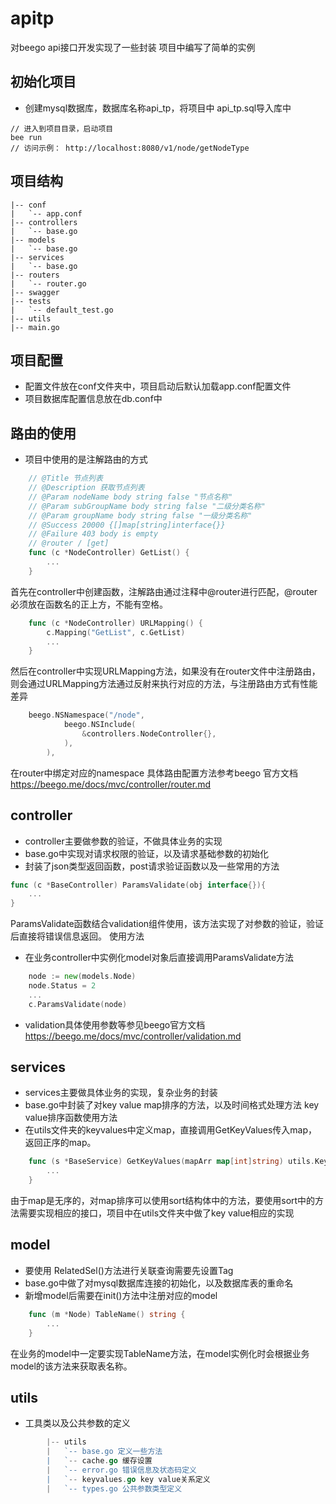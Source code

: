 # apitp
对beego api接口开发实现了一些封装
项目中编写了简单的实例

## 初始化项目
- 创建mysql数据库，数据库名称api_tp，将项目中 api_tp.sql导入库中
```shell
// 进入到项目目录，启动项目
bee run
// 访问示例： http://localhost:8080/v1/node/getNodeType
```

## 项目结构
    |-- conf
    |   `-- app.conf
    |-- controllers
    |   `-- base.go
    |-- models
    |   `-- base.go
    |-- services
    |   `-- base.go
    |-- routers
    |   `-- router.go
    |-- swagger
    |-- tests
    |   `-- default_test.go
    |-- utils
    |-- main.go

## 项目配置
- 配置文件放在conf文件夹中，项目启动后默认加载app.conf配置文件
- 项目数据库配置信息放在db.conf中

## 路由的使用
- 项目中使用的是注解路由的方式
```Go
    // @Title 节点列表
    // @Description 获取节点列表
    // @Param nodeName body string false "节点名称"
    // @Param subGroupName body string false "二级分类名称"
    // @Param groupName body string false "一级分类名称"
    // @Success 20000 {[]map[string]interface{}}
    // @Failure 403 body is empty
    // @router / [get]
    func (c *NodeController) GetList() {
        ...
    }
```
首先在controller中创建函数，注解路由通过注释中@router进行匹配，@router必须放在函数名的正上方，不能有空格。

```Go
    func (c *NodeController) URLMapping() {
    	c.Mapping("GetList", c.GetList)
    	...
    }
```
然后在controller中实现URLMapping方法，如果没有在router文件中注册路由，则会通过URLMapping方法通过反射来执行对应的方法，与注册路由方式有性能差异

```Go
    beego.NSNamespace("/node",
            beego.NSInclude(
                &controllers.NodeController{},
            ),
        ),
```
在router中绑定对应的namespace
具体路由配置方法参考beego 官方文档 https://beego.me/docs/mvc/controller/router.md

## controller
- controller主要做参数的验证，不做具体业务的实现
- base.go中实现对请求权限的验证，以及请求基础参数的初始化
- 封装了json类型返回函数，post请求验证函数以及一些常用的方法

```Go
func (c *BaseController) ParamsValidate(obj interface{}){
    ...
}
```
ParamsValidate函数结合validation组件使用，该方法实现了对参数的验证，验证后直接将错误信息返回。
使用方法
- 在业务controller中实例化model对象后直接调用ParamsValidate方法
```Go
    node := new(models.Node)
    node.Status = 2
    ...
    c.ParamsValidate(node)
```
- validation具体使用参数等参见beego官方文档 https://beego.me/docs/mvc/controller/validation.md

## services
- services主要做具体业务的实现，复杂业务的封装
- base.go中封装了对key value map排序的方法，以及时间格式处理方法
key value排序函数使用方法
- 在utils文件夹的keyvalues中定义map，直接调用GetKeyValues传入map，返回正序的map。
```Go
    func (s *BaseService) GetKeyValues(mapArr map[int]string) utils.KeyValues {
        ...
    }
```
由于map是无序的，对map排序可以使用sort结构体中的方法，要使用sort中的方法需要实现相应的接口，项目中在utils文件夹中做了key value相应的实现

## model
- 要使用 RelatedSel()方法进行关联查询需要先设置Tag
- base.go中做了对mysql数据库连接的初始化，以及数据库表的重命名
- 新增model后需要在init()方法中注册对应的model

```Go
    func (m *Node) TableName() string {
        ...
    }
```
在业务的model中一定要实现TableName方法，在model实例化时会根据业务model的该方法来获取表名称。

## utils
- 工具类以及公共参数的定义
```Go
        |-- utils
        |   `-- base.go 定义一些方法
        |   `-- cache.go 缓存设置
        |   `-- error.go 错误信息及状态码定义
        |   `-- keyvalues.go key value关系定义
        |   `-- types.go 公共参数类型定义
```